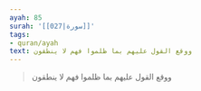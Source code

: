 ```yaml
---
ayah: 85
surah: '[[027|سورة]]'
tags:
- quran/ayah
text: ووقع القول عليهم بما ظلموا فهم لا ينطقون
---
```

> ووقع القول عليهم بما ظلموا فهم لا ينطقون
